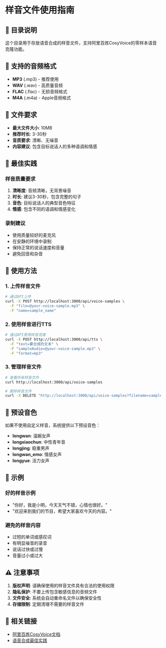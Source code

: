 # 样音文件使用指南

## 📁 目录说明

这个目录用于存放语音合成的样音文件，支持阿里百炼CosyVoice的零样本语音克隆功能。

## 🎵 支持的音频格式

- **MP3** (.mp3) - 推荐使用
- **WAV** (.wav) - 高质量音频
- **FLAC** (.flac) - 无损音频格式
- **M4A** (.m4a) - Apple音频格式

## 📏 文件要求

- **最大文件大小**: 10MB
- **推荐时长**: 3-30秒
- **音质要求**: 清晰、无噪音
- **内容建议**: 包含目标说话人的多种语调和情感

## 🎯 最佳实践

### 样音质量要求
1. **清晰度**: 音频清晰，无背景噪音
2. **时长**: 建议3-30秒，包含完整的句子
3. **音色**: 目标说话人的典型音色特征
4. **情感**: 包含不同的语调和情感变化

### 录制建议
- 使用质量较好的麦克风
- 在安静的环境中录制
- 保持正常的说话速度和音量
- 避免回音和杂音

## 🔧 使用方法

### 1. 上传样音文件
```bash
# 通过API上传
curl -X POST http://localhost:3000/api/voice-samples \
  -F "file=@your-voice-sample.mp3" \
  -F "name=sample_name"
```

### 2. 使用样音进行TTS
```bash
# 通过API使用样音克隆
curl -X POST http://localhost:3000/api/tts \
  -F "text=要合成的文本" \
  -F "sampleAudio=@your-voice-sample.mp3" \
  -F "format=mp3"
```

### 3. 管理样音文件
```bash
# 查看所有样音文件
curl http://localhost:3000/api/voice-samples

# 删除样音文件
curl -X DELETE "http://localhost:3000/api/voice-samples?filename=sample.mp3"
```

## 🎨 预设音色

如果不使用自定义样音，系统提供以下预设音色：

- **longwan**: 温婉女声
- **longxiaochun**: 中性青年音
- **longjing**: 稳重男声  
- **longwan_emo**: 情感女声
- **longyue**: 活力女声

## 📝 示例

### 好的样音示例
- "你好，我是小明，今天天气不错，心情也很好。"
- "欢迎来到我们的节目，希望大家喜欢今天的内容。"

### 避免的样音内容
- 过短的单词或感叹词
- 有明显噪音的录音
- 说话过快或过慢
- 音量过小或过大

## ⚠️ 注意事项

1. **版权声明**: 请确保使用的样音文件具有合法的使用权限
2. **隐私保护**: 不要上传包含敏感信息的音频文件
3. **文件安全**: 系统会自动重命名文件以确保安全性
4. **存储限制**: 定期清理不需要的样音文件

## 🔗 相关链接

- [阿里百炼CosyVoice文档](https://help.aliyun.com/zh/dashscope/developer-reference/cosyvoice-quick-start)
- [语音合成最佳实践](https://help.aliyun.com/zh/dashscope/use-cases/voice-cloning) 